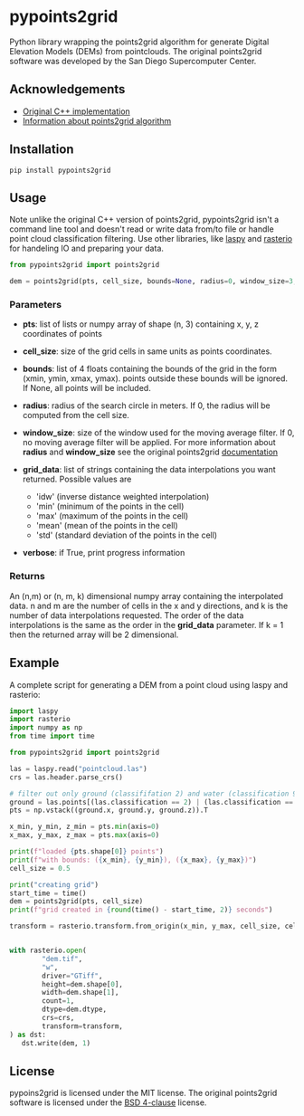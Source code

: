 
# pypoints2grid

Python library wrapping the points2grid algorithm for generate Digital Elevation Models (DEMs)
from pointclouds. The original points2grid software was developed by the San Diego Supercomputer Center.

## Acknowledgements

- [Original C++ implementation](https://github.com/CRREL/points2grid/)
- [Information about points2grid algorithm](https://www.opentopography.org/otsoftware/points2grid)

## Installation

```shell
pip install pypoints2grid
```


## Usage
Note unlike the original C++ version of points2grid, pypoints2grid isn't a command line tool and doesn't read or write data
from/to file or handle point cloud classification filtering. Use other libraries, like
[laspy](https://laspy.readthedocs.io/en/latest/)
and
[rasterio](https://rasterio.readthedocs.io/en/latest/)
for handeling IO and preparing your data.

```python
from pypoints2grid import points2grid

dem = points2grid(pts, cell_size, bounds=None, radius=0, window_size=3, grid_data=['idw'], verbose=False)
```
### Parameters
 - __pts__: list of lists or numpy array of shape (n, 3) containing x, y, z coordinates of points
 - __cell_size__: size of the grid cells in same units as points coordinates.
 - __bounds__: list of 4 floats containing the bounds of the grid in the form (xmin, ymin, xmax, ymax).
points outside these bounds will be ignored. If None, all points will be included.
 - __radius__: radius of the search circle in meters. If 0, the radius will be computed from the cell size.
 - __window_size__: size of the window used for the moving average filter. If 0, no moving average filter will be applied. 
 For more information about __radius__ and __window_size__ see the original points2grid [documentation](https://www.opentopography.org/otsoftware/points2grid)
 - __grid_data__: list of strings containing the data interpolations you want returned. Possible values are 
   - 'idw' (inverse distance weighted interpolation)
   - 'min' (minimum of the points in the cell)
   - 'max' (maximum of the points in the cell)
   - 'mean' (mean of the points in the cell)
   - 'std' (standard deviation of the points in the cell)

 - __verbose__: if True, print progress information

### Returns
An (n,m) or (n, m, k) dimensional numpy array containing the interpolated data. n and m are the number of cells in the x and y
directions, and k is the number of data interpolations requested. The order of the data interpolations is the same as 
the order in the __grid_data__ parameter. If k = 1 then the returned array will be 2 dimensional.


## Example

A complete script for generating a DEM from a point cloud using laspy and rasterio:

```python
import laspy
import rasterio
import numpy as np
from time import time

from pypoints2grid import points2grid

las = laspy.read("pointcloud.las")
crs = las.header.parse_crs()

# filter out only ground (classififation 2) and water (classification 9)
ground = las.points[(las.classification == 2) | (las.classification == 9)]
pts = np.vstack((ground.x, ground.y, ground.z)).T

x_min, y_min, z_min = pts.min(axis=0)
x_max, y_max, z_max = pts.max(axis=0)

print(f"loaded {pts.shape[0]} points")
print(f"with bounds: ({x_min}, {y_min}), ({x_max}, {y_max})")
cell_size = 0.5

print("creating grid")
start_time = time()
dem = points2grid(pts, cell_size)
print(f"grid created in {round(time() - start_time, 2)} seconds")

transform = rasterio.transform.from_origin(x_min, y_max, cell_size, cell_size)


with rasterio.open(
        "dem.tif",
        "w",
        driver="GTiff",
        height=dem.shape[0],
        width=dem.shape[1],
        count=1,
        dtype=dem.dtype,
        crs=crs,
        transform=transform,
) as dst:
   dst.write(dem, 1)
```


## License

pypoins2grid is licensed under the MIT license. 
The original points2grid software is licensed under the 
[BSD 4-clause](https://choosealicense.com/licenses/bsd-4-clause/) license.


